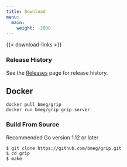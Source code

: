```yaml
---
title: Download
menu:
  main:
    weight: -2000
---
```


{{< download-links >}}

### Release History

See the [Releases](https://github.com/bmeg/grip/releases) page for release history.

## Docker

```shell
docker pull bmeg/grip
docker run bmeg/grip grip server
```

<h3>Build From Source</h3>
Recommended Go version 1.12 or later

```shell
$ git clone https://github.com/bmeg/grip.git
$ cd grip
$ make
```
